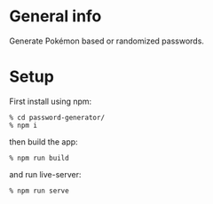 # General info
Generate Pokémon based or randomized passwords.

# Setup 
First install using npm:
```
% cd password-generator/
% npm i
```

then build the app:
```
% npm run build
```

and run live-server:
```
% npm run serve
```
